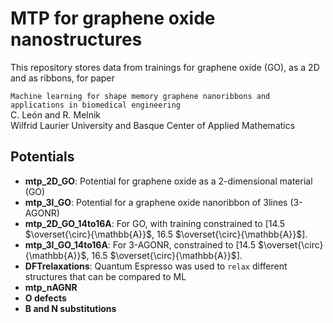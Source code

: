 # MTP for graphene oxide nanostructures

This repository stores data from trainings for graphene oxide (GO), as a 2D and as ribbons, for paper

`Machine learning for shape memory graphene nanoribbons and applications in biomedical engineering`  
C. León and R. Melnik  
Wilfrid Laurier University and Basque Center of Applied Mathematics
## Potentials
- **mtp_2D_GO**: Potential for graphene oxide as a 2-dimensional material (GO)
- **mtp_3l_GO**: Potential for a graphene oxide nanoribbon of 3lines (3-AGONR)
- **mtp_2D_GO_14to16A**: For GO, with training constrained to [14.5 $\overset{\circ}{\mathbb{A}}$, 16.5 $\overset{\circ}{\mathbb{A}}$].
- **mtp_3l_GO_14to16A**: For 3-AGONR, constrained to [14.5 $\overset{\circ}{\mathbb{A}}$, 16.5 $\overset{\circ}{\mathbb{A}}$].
- **DFTrelaxations**: Quantum Espresso was used to `relax` different structures that can be compared to ML
- **mtp_nAGNR**
- **O defects**
- **B and N substitutions**


